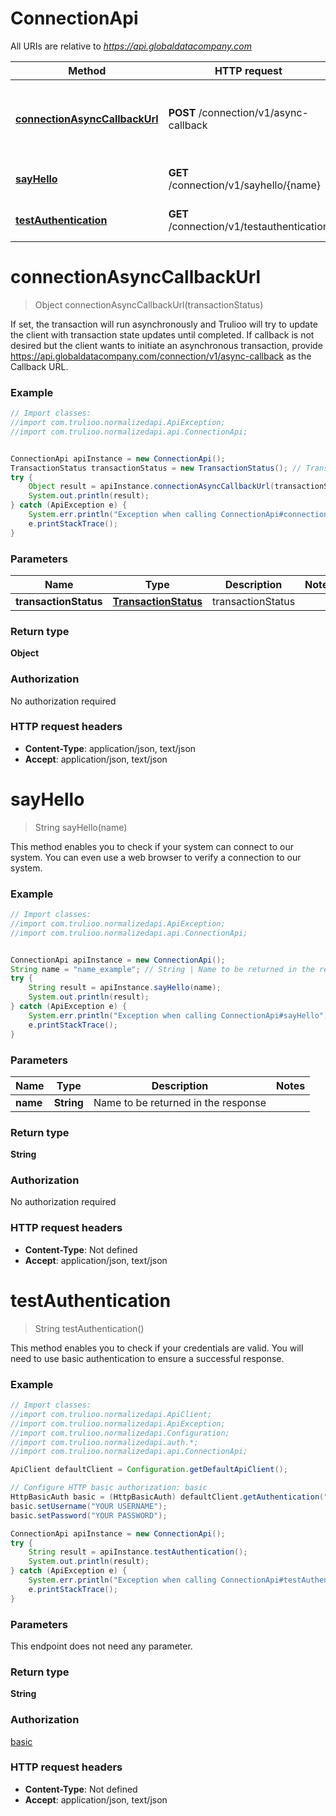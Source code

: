 # ConnectionApi

All URIs are relative to *https://api.globaldatacompany.com*

Method | HTTP request | Description
------------- | ------------- | -------------
[**connectionAsyncCallbackUrl**](ConnectionApi.md#connectionAsyncCallbackUrl) | **POST** /connection/v1/async-callback | If set, the transaction will run asynchronously and Trulioo will try to update the client with transaction state updates until completed. If callback is not desired but the client wants to initiate an asynchronous transaction, provide https://api.globaldatacompany.com/connection/v1/async-callback as the Callback URL.
[**sayHello**](ConnectionApi.md#sayHello) | **GET** /connection/v1/sayhello/{name} | This method enables you to check if your system can connect to our system. You can even use a web browser to verify a connection to our system.
[**testAuthentication**](ConnectionApi.md#testAuthentication) | **GET** /connection/v1/testauthentication | This method enables you to check if your credentials are valid. You will need to use basic authentication to ensure a successful response.


<a name="connectionAsyncCallbackUrl"></a>
# **connectionAsyncCallbackUrl**
> Object connectionAsyncCallbackUrl(transactionStatus)

If set, the transaction will run asynchronously and Trulioo will try to update the client with transaction state updates until completed. If callback is not desired but the client wants to initiate an asynchronous transaction, provide https://api.globaldatacompany.com/connection/v1/async-callback as the Callback URL.

### Example
```java
// Import classes:
//import com.trulioo.normalizedapi.ApiException;
//import com.trulioo.normalizedapi.api.ConnectionApi;


ConnectionApi apiInstance = new ConnectionApi();
TransactionStatus transactionStatus = new TransactionStatus(); // TransactionStatus | transactionStatus
try {
    Object result = apiInstance.connectionAsyncCallbackUrl(transactionStatus);
    System.out.println(result);
} catch (ApiException e) {
    System.err.println("Exception when calling ConnectionApi#connectionAsyncCallbackUrl");
    e.printStackTrace();
}
```

### Parameters

Name | Type | Description  | Notes
------------- | ------------- | ------------- | -------------
 **transactionStatus** | [**TransactionStatus**](TransactionStatus.md)| transactionStatus |

### Return type

**Object**

### Authorization

No authorization required

### HTTP request headers

 - **Content-Type**: application/json, text/json
 - **Accept**: application/json, text/json

<a name="sayHello"></a>
# **sayHello**
> String sayHello(name)

This method enables you to check if your system can connect to our system. You can even use a web browser to verify a connection to our system.

### Example
```java
// Import classes:
//import com.trulioo.normalizedapi.ApiException;
//import com.trulioo.normalizedapi.api.ConnectionApi;


ConnectionApi apiInstance = new ConnectionApi();
String name = "name_example"; // String | Name to be returned in the response
try {
    String result = apiInstance.sayHello(name);
    System.out.println(result);
} catch (ApiException e) {
    System.err.println("Exception when calling ConnectionApi#sayHello");
    e.printStackTrace();
}
```

### Parameters

Name | Type | Description  | Notes
------------- | ------------- | ------------- | -------------
 **name** | **String**| Name to be returned in the response |

### Return type

**String**

### Authorization

No authorization required

### HTTP request headers

 - **Content-Type**: Not defined
 - **Accept**: application/json, text/json

<a name="testAuthentication"></a>
# **testAuthentication**
> String testAuthentication()

This method enables you to check if your credentials are valid. You will need to use basic authentication to ensure a successful response.

### Example
```java
// Import classes:
//import com.trulioo.normalizedapi.ApiClient;
//import com.trulioo.normalizedapi.ApiException;
//import com.trulioo.normalizedapi.Configuration;
//import com.trulioo.normalizedapi.auth.*;
//import com.trulioo.normalizedapi.api.ConnectionApi;

ApiClient defaultClient = Configuration.getDefaultApiClient();

// Configure HTTP basic authorization: basic
HttpBasicAuth basic = (HttpBasicAuth) defaultClient.getAuthentication("basic");
basic.setUsername("YOUR USERNAME");
basic.setPassword("YOUR PASSWORD");

ConnectionApi apiInstance = new ConnectionApi();
try {
    String result = apiInstance.testAuthentication();
    System.out.println(result);
} catch (ApiException e) {
    System.err.println("Exception when calling ConnectionApi#testAuthentication");
    e.printStackTrace();
}
```

### Parameters
This endpoint does not need any parameter.

### Return type

**String**

### Authorization

[basic](../README.md#basic)

### HTTP request headers

 - **Content-Type**: Not defined
 - **Accept**: application/json, text/json

